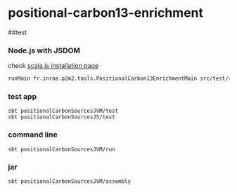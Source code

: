 # positional-carbon13-enrichment

##test

### Node.js with JSDOM

check [scala.js installation page](https://www.scala-js.org/doc/project/js-environments.html)

```bash
runMain fr.inrae.p2m2.tools.PositionalCarbon13EnrichmentMain src/test/resources/galaxy430_res.tsv
```

### test app
``` 
sbt positionalCarbonSourcesJVM/test
sbt positionalCarbonSourcesJS/test
```

### command line

``` 
sbt positionalCarbonSourcesJVM/run
```

### jar

``` 
sbt positionalCarbonSourcesJVM/assembly
```